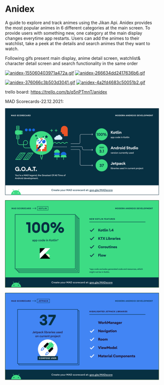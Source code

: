 # Anidex
A guide to explore and track animes using the Jikan Api. Anidex provides the most popular animes in 6 different categories at the main screen. To provide users with something new, one category at the main display changes everytime app restarts. Users can add the animes to their watchlist, take a peek at the details and search animes that they want to watch.

Following gifs present main display, anime detail screen, watchlist& character detail screen and search functionality in the same order


[![anidex-155060403971a472a.gif](https://s10.gifyu.com/images/anidex-155060403971a472a.gif)](https://gifyu.com/image/SS9xI) [![anidex-266634dd2417636b6.gif](https://s10.gifyu.com/images/anidex-266634dd2417636b6.gif)](https://gifyu.com/image/SS9xF)

[![anidex-376066c3b503d3041.gif](https://s10.gifyu.com/images/anidex-376066c3b503d3041.gif)](https://gifyu.com/image/SS9xV) [![anidex-4a2fd4683c50051b2.gif](https://s10.gifyu.com/images/anidex-4a2fd4683c50051b2.gif)](https://gifyu.com/image/SS9xZ)

trello board: https://trello.com/b/q5nPTmnT/anidex

MAD Scorecards-22.12.2021: 

![alt text](https://github.com/ColdTea-Projects/Anidex/blob/main/mad_scorecard/summary.png?raw=true)

![alt text](https://github.com/ColdTea-Projects/Anidex/blob/main/mad_scorecard/kotlin.png?raw=true)

![alt text](https://github.com/ColdTea-Projects/Anidex/blob/main/mad_scorecard/jetpack.png?raw=true)
